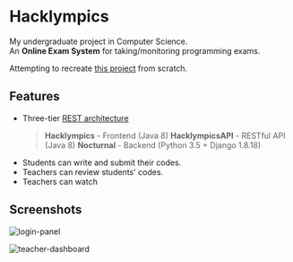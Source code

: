 # Hacklympics
My undergraduate project in Computer Science.    
An **Online Exam System**  for taking/monitoring programming exams.

Attempting to recreate [this project](https://github.com/Max-Projects) from scratch.

## Features
* Three-tier [REST architecture](https://en.wikipedia.org/wiki/Representational_state_transfer)
  > **Hacklympics** - Frontend (Java 8)
  > **HacklympicsAPI** - RESTful API (Java 8)
  > **Nocturnal** - Backend (Python 3.5 + Django 1.8.18)
* Students can write and submit their codes.
* Teachers can review students' codes.
* Teachers can watch

## Screenshots
![login-panel](https://i.imgur.com/MXWv148.png)

![teacher-dashboard](https://i.imgur.com/YMb4ZgI.png)
